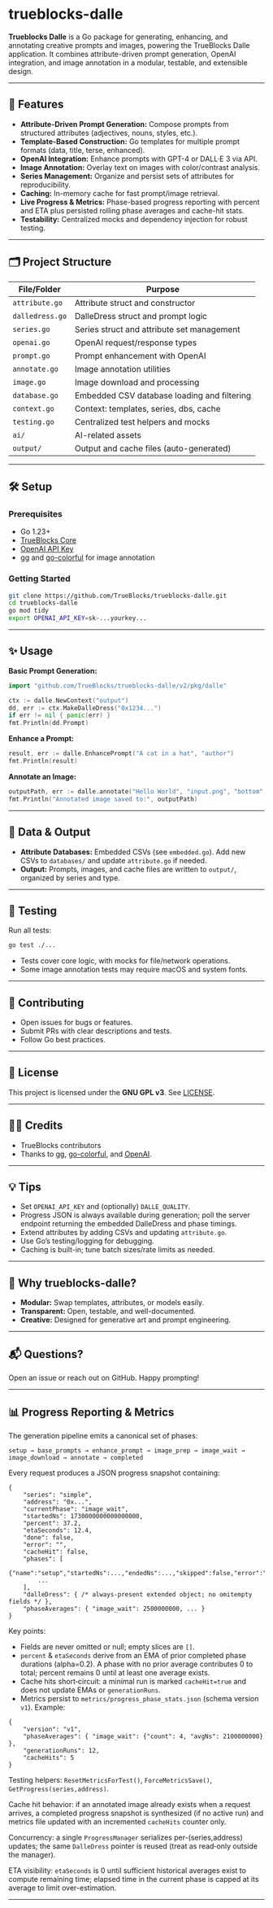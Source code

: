 # trueblocks-dalle

**Trueblocks Dalle** is a Go package for generating, enhancing, and annotating creative prompts and images, powering the TrueBlocks Dalle application. It combines attribute-driven prompt generation, OpenAI integration, and image annotation in a modular, testable, and extensible design.

---

## 🚀 Features

- **Attribute-Driven Prompt Generation:** Compose prompts from structured attributes (adjectives, nouns, styles, etc.).
- **Template-Based Construction:** Go templates for multiple prompt formats (data, title, terse, enhanced).
- **OpenAI Integration:** Enhance prompts with GPT-4 or DALL·E 3 via API.
- **Image Annotation:** Overlay text on images with color/contrast analysis.
- **Series Management:** Organize and persist sets of attributes for reproducibility.
- **Caching:** In-memory cache for fast prompt/image retrieval.
- **Live Progress & Metrics:** Phase-based progress reporting with percent and ETA plus persisted rolling phase averages and cache-hit stats.
- **Testability:** Centralized mocks and dependency injection for robust testing.

---

## 🗂️ Project Structure

| File/Folder     | Purpose                                     |
| --------------- | ------------------------------------------- |
| `attribute.go`  | Attribute struct and constructor            |
| `dalledress.go` | DalleDress struct and prompt logic          |
| `series.go`     | Series struct and attribute set management  |
| `openai.go`     | OpenAI request/response types               |
| `prompt.go`     | Prompt enhancement with OpenAI              |
| `annotate.go`   | Image annotation utilities                  |
| `image.go`      | Image download and processing               |
| `database.go`   | Embedded CSV database loading and filtering |
| `context.go`    | Context: templates, series, dbs, cache      |
| `testing.go`    | Centralized test helpers and mocks          |
| `ai/`           | AI-related assets                           |
| `output/`       | Output and cache files (auto-generated)     |

---

## 🛠️ Setup

### Prerequisites

- Go 1.23+
- [TrueBlocks Core](https://github.com/TrueBlocks/trueblocks-core)
- [OpenAI API Key](https://platform.openai.com/account/api-keys)
- [gg](https://github.com/fogleman/gg) and [go-colorful](https://github.com/lucasb-eyer/go-colorful) for image annotation

### Getting Started

```bash
git clone https://github.com/TrueBlocks/trueblocks-dalle.git
cd trueblocks-dalle
go mod tidy
export OPENAI_API_KEY=sk-...yourkey...
```

---

## ✨ Usage

**Basic Prompt Generation:**

```go
import "github.com/TrueBlocks/trueblocks-dalle/v2/pkg/dalle"

ctx := dalle.NewContext("output")
dd, err := ctx.MakeDalleDress("0x1234...")
if err != nil { panic(err) }
fmt.Println(dd.Prompt)
```

**Enhance a Prompt:**

```go
result, err := dalle.EnhancePrompt("A cat in a hat", "author")
fmt.Println(result)
```

**Annotate an Image:**

```go
outputPath, err := dalle.annotate("Hello World", "input.png", "bottom", 0.1)
fmt.Println("Annotated image saved to:", outputPath)
```

---

## 🧩 Data & Output

- **Attribute Databases:** Embedded CSVs (see `embedded.go`). Add new CSVs to `databases/` and update `attribute.go` if needed.
- **Output:** Prompts, images, and cache files are written to `output/`, organized by series and type.

---

## 🧪 Testing

Run all tests:

```bash
go test ./...
```

- Tests cover core logic, with mocks for file/network operations.
- Some image annotation tests may require macOS and system fonts.

---

## 📝 Contributing

- Open issues for bugs or features.
- Submit PRs with clear descriptions and tests.
- Follow Go best practices.

---

## 📜 License

This project is licensed under the **GNU GPL v3**. See [LICENSE](./LICENSE).

---

## 👩‍💻 Credits

- TrueBlocks contributors
- Thanks to [gg](https://github.com/fogleman/gg), [go-colorful](https://github.com/lucasb-eyer/go-colorful), and [OpenAI](https://openai.com/).

---

## 💡 Tips

- Set `OPENAI_API_KEY` and (optionally) `DALLE_QUALITY`.
- Progress JSON is always available during generation; poll the server endpoint returning the embedded DalleDress and phase timings.
- Extend attributes by adding CSVs and updating `attribute.go`.
- Use Go’s testing/logging for debugging.
- Caching is built-in; tune batch sizes/rate limits as needed.

---

## 🌈 Why trueblocks-dalle?

- **Modular:** Swap templates, attributes, or models easily.
- **Transparent:** Open, testable, and well-documented.
- **Creative:** Designed for generative art and prompt engineering.

---

## 📬 Questions?

Open an issue or reach out on GitHub. Happy prompting!

---

## 📊 Progress Reporting & Metrics

The generation pipeline emits a canonical set of phases:

`setup → base_prompts → enhance_prompt → image_prep → image_wait → image_download → annotate → completed`

Every request produces a JSON progress snapshot containing:

```
{
	"series": "simple",
	"address": "0x...",
	"currentPhase": "image_wait",
	"startedNs": 1730000000000000000,
	"percent": 37.2,
	"etaSeconds": 12.4,
	"done": false,
	"error": "",
	"cacheHit": false,
	"phases": [
		{"name":"setup","startedNs":...,"endedNs":...,"skipped":false,"error":""},
		...
	],
	"dalleDress": { /* always-present extended object; no omitempty fields */ },
	"phaseAverages": { "image_wait": 2500000000, ... }
}
```

Key points:

- Fields are never omitted or null; empty slices are `[]`.
- `percent` & `etaSeconds` derive from an EMA of prior completed phase durations (alpha=0.2). A phase with no prior average contributes 0 to total; percent remains 0 until at least one average exists.
- Cache hits short‑circuit: a minimal run is marked `cacheHit=true` and does not update EMAs or `generationRuns`.
- Metrics persist to `metrics/progress_phase_stats.json` (schema version `v1`). Example:

```
{
	"version": "v1",
	"phaseAverages": { "image_wait": {"count": 4, "avgNs": 2100000000} },
	"generationRuns": 12,
	"cacheHits": 5
}
```

Testing helpers: `ResetMetricsForTest()`, `ForceMetricsSave()`, `GetProgress(series,address)`.

Cache hit behavior: if an annotated image already exists when a request arrives, a completed progress snapshot is synthesized (if no active run) and metrics file updated with an incremented `cacheHits` counter only.

Concurrency: a single `ProgressManager` serializes per-(series,address) updates; the same `DalleDress` pointer is reused (treat as read‑only outside the manager).

ETA visibility: `etaSeconds` is 0 until sufficient historical averages exist to compute remaining time; elapsed time in the current phase is capped at its average to limit over-estimation.

---
